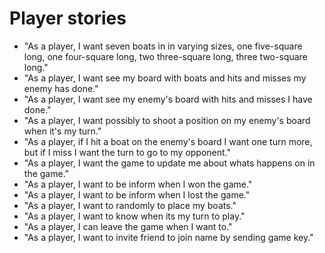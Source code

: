 # Player stories

* "As a player, I want seven boats in in varying sizes, one five-square long, one four-square long, two three-square long, three two-square long."
* "As a player, I want see my board with boats and hits and misses my enemy has done."
* "As a player, I want see my enemy's board with hits and misses I have done."
* "As a player, I want possibly to shoot a position on my enemy's board when it's my turn."
* "As a player, if I hit a boat on the enemy's board I want one turn more, but if I miss I want the turn to go to my opponent."
* "As a player, I want the game to update me about whats happens on in the game."
* "As a player, I want to be inform when I won the game."
* "As a player, I want to be inform when I lost the game."
* "As a player, I want to randomly to place my boats."
* "As a player, I want to know when its my turn to play."
* "As a player, I can leave the game when I want to."
* "As a player, I want to invite friend to join name by sending game key."
